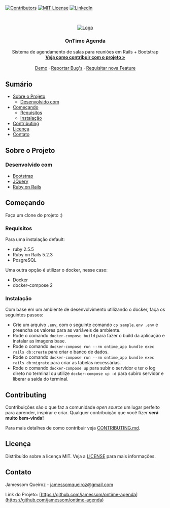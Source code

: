 <!--
*** Thanks for checking out this README Template. If you have a suggestion that would
*** make this better please fork the repo and create a pull request or simple open
*** an issue with the tag "enhancement".
*** Thanks again! Now go create something AMAZING! :D
-->

<!-- PROJECT SHIELDS -->
<!--
*** I'm using markdown "reference style" links for readability.
*** Reference links are enclosed in brackets [ ] instead of parentheses ( ).
*** See the bottom of this document for the declaration of the reference variables
*** for build-url, contributors-url, etc. This is an optional, concise syntax you may use.
*** https://www.markdownguide.org/basic-syntax/#reference-style-links
-->

<!-- [![Build Status][build-shield]][build-url]-->
[![Contributors][contributors-shield]][contributors-url]
[![MIT License][license-shield]][license-url]
[![LinkedIn][linkedin-shield]][linkedin-url]

<!-- PROJECT LOGO -->
<br />
<p align="center">
  <a href="https://github.com/jamessom/ontime-agenda/">
    <img src="https://github.com/jamessom/ontime-agenda/blob/master/app/assets/images/logo_3.png" alt="Logo" >
  </a>

  <h3 align="center">OnTime Agenda</h3>

  <p align="center">
    Sistema de agendamento de salas para reuniões em Rails + Bootstrap
    <br />
    <a href="https://github.com/jamessom/ontime-agenda/blob/master/CONTRIBUTING.md"><strong>Veja como contribuir com o projeto »</strong></a>
    <br />
    <br />
    <a href="https://ontime-agenda.herokuapp.com/">Demo</a>
    ·
    <a href="https://github.com/jamessom/ontime-agenda/issues">Reportar Bug's</a>
    ·
    <a href="https://github.com/jamessom/ontime-agenda/issues">Requisitar nova Feature</a>
  </p>
</p>

<!-- Sumário -->
## Sumário

* [Sobre o Projeto](#sobre-o-projeto)
  * [Desenvolvido com](#desenvolvido-com)
* [Começando](#começando)
  * [Requisitos](#requisitos)
  * [Instalação](#instalação)
* [Contributing](#contributing)
* [Licença](#licença)
* [Contato](#contato)

<!-- Sobre o Projeto -->
## Sobre o Projeto

<!--[![Product Name Screen Shot][product-screenshot]](https://ontime-agenda.herokuapp.com/)-->

### Desenvolvido com

* [Bootstrap](https://getbootstrap.com)
* [JQuery](https://jquery.com)
* [Ruby on Rails](https://rubyonrails.org/)

<!-- Começando -->
## Começando

Faça um clone do projeto :)

### Requisitos

Para uma instalação default:

* ruby 2.5.5
* Ruby on Rails 5.2.3
* PosgreSQL

Uma outra opção é utilizar o docker, nesse caso:

* Docker
* docker-compose 2

### Instalação

Com base em um ambiente de desenvolvimento utilizando o docker, faça os seguintes passos:

- Crie um arquivo `.env`, com o seguinte comando `cp sample.env .env` e preencha os valores para as variáveis de ambiente.
- Rode o comando `docker-compose build` para fazer o build da aplicação e instalar as imagens base.
- Rode o comando `docker-compose run --rm ontime_app bundle exec rails db:create` para criar o banco de dados.
- Rode o comando `docker-compose run --rm ontime_app bundle exec rails db:migrate` para criar as tabelas necessárias.
- Rode o comando `docker-compose up` para subir o servidor e ter o log direto no terminal ou utilize `docker-compose up -d` para subiro servidor e liberar a saída do terminal.

<!-- CONTRIBUTING -->
## Contributing

Contribuições são o que faz a comunidade _open source_ um lugar perfeito para aprender, inspirar e criar.
Qualquer contribuição que você fizer **será muito bem-vinda!**

Para mais detalhes de como contribuir veja [CONTRIBUTING.md](https://github.com/jamessom/ontime-agenda/blob/master/CONTRIBUTING.md).

<!-- Licença -->
## Licença

Distribuído sobre a licença MIT. Veja a [LICENSE](https://github.com/jamessom/ontime-agenda/blob/master/LICENSE) para mais informações.

<!-- Contato -->
## Contato

Jamessom Queiroz - jamessomqueiroz@gmail.com

Link do Projeto: [https://github.com/jamessom/ontime-agenda](https://github.com/jamessom/ontime-agenda)


<!-- MARKDOWN LINKS & IMAGES -->
<!-- https://www.markdownguide.org/basic-syntax/#reference-style-links -->
<!--
[coverage-url]: 
[coverage-shield]: https://img.shields.io/codecov/c/github/jamessom/ontime-agenda.svg?style=flat-square
[build-url]: #
[build-shield]: https://img.shields.io/badge/build-passing-brightgreen.svg?style=flat-square
[product-screenshot]: #
-->
[contributors-shield]: https://img.shields.io/badge/contributors-1-orange.svg?style=flat-square
[contributors-url]: https://github.com/jamessom/ontime-agenda/graphs/contributors
[license-shield]: https://img.shields.io/badge/license-MIT-blue.svg?style=flat-square
[license-url]: https://choosealicense.com/licenses/mit
[linkedin-shield]: https://img.shields.io/badge/-LinkedIn-black.svg?style=flat-square&logo=linkedin&colorB=555
[linkedin-url]: https://www.linkedin.com/in/jamessomqueiroz/